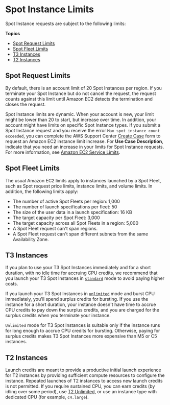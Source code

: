 # Spot Instance Limits<a name="using-spot-limits"></a>

Spot Instance requests are subject to the following limits:

**Topics**
+ [Spot Request Limits](#spot-limits-general)
+ [Spot Fleet Limits](#spot-fleet-limitations)
+ [T3 Instances](#t3-spot-instances)
+ [T2 Instances](#t2-spot-instances)

## Spot Request Limits<a name="spot-limits-general"></a>

By default, there is an account limit of 20 Spot Instances per region\. If you terminate your Spot Instance but do not cancel the request, the request counts against this limit until Amazon EC2 detects the termination and closes the request\.

Spot Instance limits are dynamic\. When your account is new, your limit might be lower than 20 to start, but increase over time\. In addition, your account might have limits on specific Spot Instance types\. If you submit a Spot Instance request and you receive the error `Max spot instance count exceeded`, you can complete the AWS Support Center [Create Case](https://console.aws.amazon.com/support/home#/case/create?issueType=service-limit-increase&limitType=service-code-ec2-spot-instances) form to request an Amazon EC2 instance limit increase\. For **Use Case Description**, indicate that you need an increase in your limits for Spot Instance requests\. For more information, see [Amazon EC2 Service Limits](ec2-resource-limits.md)\.

## Spot Fleet Limits<a name="spot-fleet-limitations"></a>

The usual Amazon EC2 limits apply to instances launched by a Spot Fleet, such as Spot request price limits, instance limits, and volume limits\. In addition, the following limits apply:
+ The number of active Spot Fleets per region: 1,000
+ The number of launch specifications per fleet: 50
+ The size of the user data in a launch specification: 16 KB
+ The target capacity per Spot Fleet: 3,000
+ The target capacity across all Spot Fleets in a region: 5,000
+ A Spot Fleet request can't span regions\.
+ A Spot Fleet request can't span different subnets from the same Availability Zone\.

## T3 Instances<a name="t3-spot-instances"></a>

If you plan to use your T3 Spot Instances immediately and for a short duration, with no idle time for accruing CPU credits, we recommend that you launch your T3 Spot Instances in [`standard`](burstable-performance-instances-standard-mode.md) mode to avoid paying higher costs\.

If you launch your T3 Spot Instances in [`unlimited`](burstable-performance-instances-unlimited-mode.md) mode and burst CPU immediately, you'll spend surplus credits for bursting\. If you use the instance for a short duration, your instance doesn't have time to accrue CPU credits to pay down the surplus credits, and you are charged for the surplus credits when you terminate your instance\.

`Unlimited` mode for T3 Spot Instances is suitable only if the instance runs for long enough to accrue CPU credits for bursting\. Otherwise, paying for surplus credits makes T3 Spot Instances more expensive than M5 or C5 instances\.

## T2 Instances<a name="t2-spot-instances"></a>

Launch credits are meant to provide a productive initial launch experience for T2 instances by providing sufficient compute resources to configure the instance\. Repeated launches of T2 instances to access new launch credits is not permitted\. If you require sustained CPU, you can earn credits \(by idling over some period\), use [T2 Unlimited](burstable-performance-instances-unlimited-mode.md), or use an instance type with dedicated CPU \(for example, `c4.large`\)\.